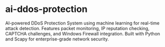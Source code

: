 # ai-ddos-protection
AI-powered DDoS Protection System using machine learning for real-time attack detection. Features packet monitoring, IP reputation checking, CAPTCHA challenges, and Windows Firewall integration. Built with Python and Scapy for enterprise-grade network security.
